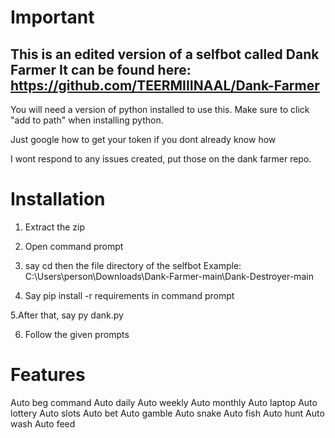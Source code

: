 # Important

## This is an edited version of a selfbot called Dank Farmer It can be found here: https://github.com/TEERMIIINAAL/Dank-Farmer 

You will need a version of python installed to use this.
Make sure to click "add to path" when installing python.

Just google how to get your token if you dont already know how

I wont respond to any issues created, put those on the dank farmer repo.

# Installation

1. Extract the zip

2. Open command prompt

3. say cd then the file directory of the selfbot
Example: C:\Users\person\Downloads\Dank-Farmer-main\Dank-Destroyer-main

4. Say pip install -r requirements in command prompt

5.After that, say py dank.py

6. Follow the given prompts

# Features

Auto beg command
Auto daily
Auto weekly
Auto monthly
Auto laptop
Auto lottery
Auto slots
Auto bet
Auto gamble
Auto snake
Auto fish
Auto hunt
Auto wash
Auto feed
